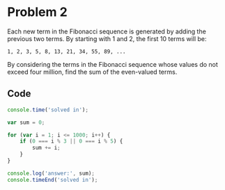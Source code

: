 # Problem 2

Each new term in the Fibonacci sequence is generated by adding the previous two terms. By starting with 1 and 2, the first 10 terms will be:

```
1, 2, 3, 5, 8, 13, 21, 34, 55, 89, ...
```

By considering the terms in the Fibonacci sequence whose values do not exceed four million, find the sum of the even-valued terms.

## Code

```javascript
console.time('solved in');

var sum = 0;

for (var i = 1; i <= 1000; i++) {
	if (0 === i % 3 || 0 === i % 5) {
		sum += i;
	}
}

console.log('answer:', sum);
console.timeEnd('solved in');
```